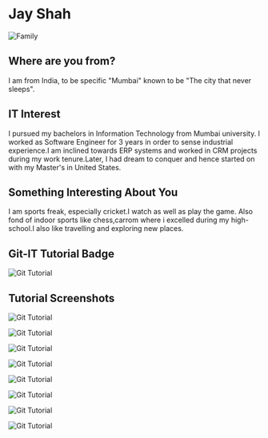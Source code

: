 # Jay Shah

![Family](images/jay.jpg "Myself")

## Where are you from?

I am from India, to be specific "Mumbai" known to be "The city that never sleeps".

## IT Interest

I pursued my bachelors in Information Technology from Mumbai university. I worked as Software Engineer for 3 years in order to sense industrial experience.I am inclined towards ERP systems and worked in CRM projects during my work tenure.Later, I had dream to conquer and hence started on with my Master's in United States. 

## Something Interesting About You
I am sports freak, especially cricket.I watch as well as play the game.
Also fond of indoor sports like chess,carrom where i excelled during my high-school.I also like travelling and exploring new places.

## Git-IT Tutorial Badge

![Git Tutorial](images/badge.JPG "Git Tutorial Result")

## Tutorial Screenshots

![Git Tutorial](images/Choco_Version_SS.png "Version Screenshot")

![Git Tutorial](images/Git_version_SS.PNG "Version Screenshot")

![Git Tutorial](images/NameEmail_config_SS.PNG "Configuration Screenshot")

![Git Tutorial](images/PackageMgr_version_SS.PNG "Version Screenshot")

![Git Tutorial](images/PowershellCore6_output_SS.PNG "Output Screenshot")

![Git Tutorial](images/VagrantPacker_version_SS.PNG "Version Screenshot")

![Git Tutorial](images/VirtualBox_version_SS.PNG "Version Screenshot")

![Git Tutorial](images/VisualStudioCode_version_SS.PNG "Version Screenshot")
